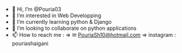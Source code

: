 - 👋 Hi, I’m @Pouria03
- 👀 I’m interested in Web Developping
- 🌱 I’m currently learning python & Django
- 💞️ I’m looking to collaborate on python applications
- 📫 How to reach me :
    => ✉ PouriaSh10@hotmail.com
    => instagram : pouriashaigani
<!---
Pouria03/Pouria03 is a ✨ special ✨ repository because its `README.md` (this file) appears on your GitHub profile.
You can click the Preview link to take a look at your changes.
--->

